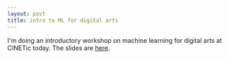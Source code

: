 ```yaml
---
layout: post
title: intro to ML for digital arts
---
```


I'm doing an introductory workshop on machine learning for digital arts at CINETic today. The slides are [here](https://rvirmoors.github.io/ccia/slides/intro-ml-workshop).
